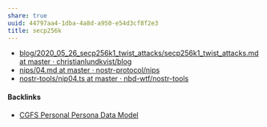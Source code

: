 ```yaml
---
share: true
uuid: 44797aa4-1dba-4a8d-a950-e54d3cf8f2e3
title: secp256k
---
```

* [blog/2020\_05\_26\_secp256k1\_twist\_attacks/secp256k1\_twist\_attacks.md at master · christianlundkvist/blog](https://github.com/christianlundkvist/blog/blob/master/2020_05_26_secp256k1_twist_attacks/secp256k1_twist_attacks.md)
* [nips/04.md at master · nostr-protocol/nips](https://github.com/nostr-protocol/nips/blob/master/04.md)
* [nostr-tools/nip04.ts at master · nbd-wtf/nostr-tools](https://github.com/nbd-wtf/nostr-tools/blob/master/nip04.ts)

#### Backlinks

* [CGFS Personal Persona Data Model](/bbb2e4e9-08b9-461e-ba58-8a15c27d06d1)
